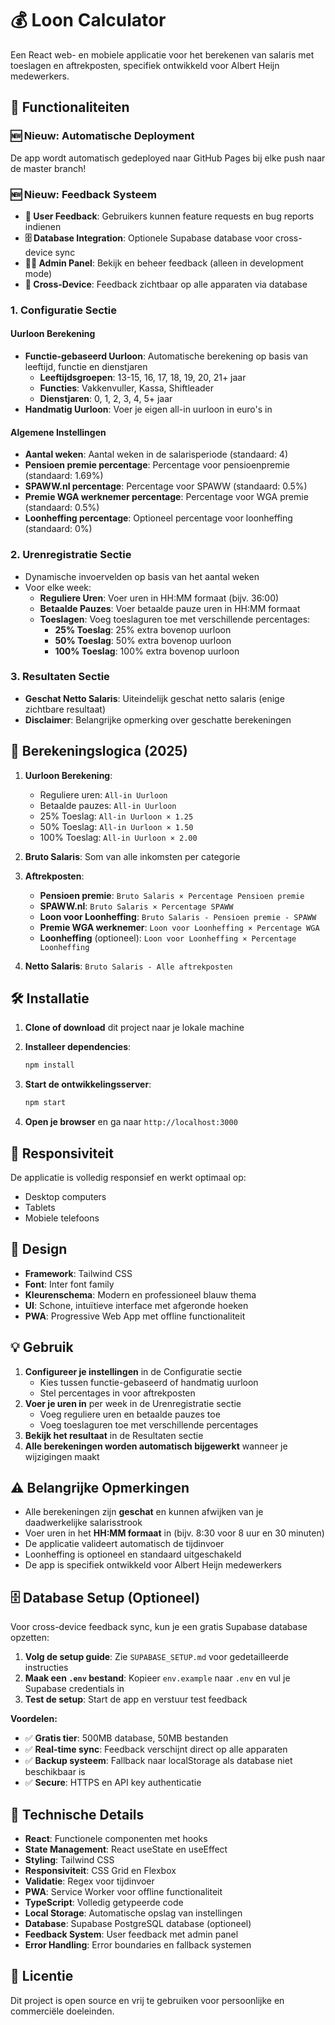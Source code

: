 # 💰 Loon Calculator

Een React web- en mobiele applicatie voor het berekenen van salaris met toeslagen en aftrekposten, specifiek ontwikkeld voor Albert Heijn medewerkers.

## 🚀 Functionaliteiten

### 🆕 Nieuw: Automatische Deployment

De app wordt automatisch gedeployed naar GitHub Pages bij elke push naar de master branch!

### 🆕 Nieuw: Feedback Systeem

- **💬 User Feedback**: Gebruikers kunnen feature requests en bug reports indienen
- **🗄️ Database Integration**: Optionele Supabase database voor cross-device sync
- **👨‍💼 Admin Panel**: Bekijk en beheer feedback (alleen in development mode)
- **📱 Cross-Device**: Feedback zichtbaar op alle apparaten via database

### 1. Configuratie Sectie

#### Uurloon Berekening

- **Functie-gebaseerd Uurloon**: Automatische berekening op basis van leeftijd, functie en dienstjaren
  - **Leeftijdsgroepen**: 13-15, 16, 17, 18, 19, 20, 21+ jaar
  - **Functies**: Vakkenvuller, Kassa, Shiftleader
  - **Dienstjaren**: 0, 1, 2, 3, 4, 5+ jaar
- **Handmatig Uurloon**: Voer je eigen all-in uurloon in euro's in

#### Algemene Instellingen

- **Aantal weken**: Aantal weken in de salarisperiode (standaard: 4)
- **Pensioen premie percentage**: Percentage voor pensioenpremie (standaard: 1.69%)
- **SPAWW.nl percentage**: Percentage voor SPAWW (standaard: 0.5%)
- **Premie WGA werknemer percentage**: Percentage voor WGA premie (standaard: 0.5%)
- **Loonheffing percentage**: Optioneel percentage voor loonheffing (standaard: 0%)

### 2. Urenregistratie Sectie

- Dynamische invoervelden op basis van het aantal weken
- Voor elke week:
  - **Reguliere Uren**: Voer uren in HH:MM formaat (bijv. 36:00)
  - **Betaalde Pauzes**: Voer betaalde pauze uren in HH:MM formaat
  - **Toeslagen**: Voeg toeslaguren toe met verschillende percentages:
    - **25% Toeslag**: 25% extra bovenop uurloon
    - **50% Toeslag**: 50% extra bovenop uurloon
    - **100% Toeslag**: 100% extra bovenop uurloon

### 3. Resultaten Sectie

- **Geschat Netto Salaris**: Uiteindelijk geschat netto salaris (enige zichtbare resultaat)
- **Disclaimer**: Belangrijke opmerking over geschatte berekeningen

## 🧮 Berekeningslogica (2025)

1. **Uurloon Berekening**:
   - Reguliere uren: `All-in Uurloon`
   - Betaalde pauzes: `All-in Uurloon`
   - 25% Toeslag: `All-in Uurloon × 1.25`
   - 50% Toeslag: `All-in Uurloon × 1.50`
   - 100% Toeslag: `All-in Uurloon × 2.00`

2. **Bruto Salaris**: Som van alle inkomsten per categorie

3. **Aftrekposten**:
   - **Pensioen premie**: `Bruto Salaris × Percentage Pensioen premie`
   - **SPAWW.nl**: `Bruto Salaris × Percentage SPAWW`
   - **Loon voor Loonheffing**: `Bruto Salaris - Pensioen premie - SPAWW`
   - **Premie WGA werknemer**: `Loon voor Loonheffing × Percentage WGA`
   - **Loonheffing** (optioneel): `Loon voor Loonheffing × Percentage Loonheffing`

4. **Netto Salaris**: `Bruto Salaris - Alle aftrekposten`

## 🛠️ Installatie

1. **Clone of download** dit project naar je lokale machine

2. **Installeer dependencies**:

   ```bash
   npm install
   ```

3. **Start de ontwikkelingsserver**:

   ```bash
   npm start
   ```

4. **Open je browser** en ga naar `http://localhost:3000`

## 📱 Responsiviteit

De applicatie is volledig responsief en werkt optimaal op:

- Desktop computers
- Tablets
- Mobiele telefoons

## 🎨 Design

- **Framework**: Tailwind CSS
- **Font**: Inter font family
- **Kleurenschema**: Modern en professioneel blauw thema
- **UI**: Schone, intuïtieve interface met afgeronde hoeken
- **PWA**: Progressive Web App met offline functionaliteit

## 💡 Gebruik

1. **Configureer je instellingen** in de Configuratie sectie
   - Kies tussen functie-gebaseerd of handmatig uurloon
   - Stel percentages in voor aftrekposten
2. **Voer je uren in** per week in de Urenregistratie sectie
   - Voeg reguliere uren en betaalde pauzes toe
   - Voeg toeslaguren toe met verschillende percentages
3. **Bekijk het resultaat** in de Resultaten sectie
4. **Alle berekeningen worden automatisch bijgewerkt** wanneer je wijzigingen maakt

## ⚠️ Belangrijke Opmerkingen

- Alle berekeningen zijn **geschat** en kunnen afwijken van je daadwerkelijke salarisstrook
- Voer uren in het **HH:MM formaat** in (bijv. 8:30 voor 8 uur en 30 minuten)
- De applicatie valideert automatisch de tijdinvoer
- Loonheffing is optioneel en standaard uitgeschakeld
- De app is specifiek ontwikkeld voor Albert Heijn medewerkers

## 🗄️ Database Setup (Optioneel)

Voor cross-device feedback sync, kun je een gratis Supabase database opzetten:

1. **Volg de setup guide**: Zie `SUPABASE_SETUP.md` voor gedetailleerde instructies
2. **Maak een `.env` bestand**: Kopieer `env.example` naar `.env` en vul je Supabase credentials in
3. **Test de setup**: Start de app en verstuur test feedback

**Voordelen:**

- ✅ **Gratis tier**: 500MB database, 50MB bestanden
- ✅ **Real-time sync**: Feedback verschijnt direct op alle apparaten
- ✅ **Backup systeem**: Fallback naar localStorage als database niet beschikbaar is
- ✅ **Secure**: HTTPS en API key authenticatie

## 🔧 Technische Details

- **React**: Functionele componenten met hooks
- **State Management**: React useState en useEffect
- **Styling**: Tailwind CSS
- **Responsiviteit**: CSS Grid en Flexbox
- **Validatie**: Regex voor tijdinvoer
- **PWA**: Service Worker voor offline functionaliteit
- **TypeScript**: Volledig getypeerde code
- **Local Storage**: Automatische opslag van instellingen
- **Database**: Supabase PostgreSQL database (optioneel)
- **Feedback System**: User feedback met admin panel
- **Error Handling**: Error boundaries en fallback systemen

## 📄 Licentie

Dit project is open source en vrij te gebruiken voor persoonlijke en commerciële doeleinden.
